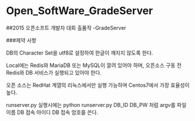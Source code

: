 # Open_SoftWare_GradeServer
##2015 오픈소프트 개발자 대회 출품작 -GradeServer

###제약 사항

DB의 Character Set을 utf8로 설정하여 한글이 깨지지 않도록 한다.

Local에는 Redis와 MariaDB 또는 MySQL이 깔려 있어야 하며, 오픈소스 구동 전 Redis와 DB 서비스가 실행되고 있어야 한다.

오픈 소스는 RedHat 계열의 리눅스에서만 실행 가능하며 Centos7에서 가장 효율성이 높다.

runserver.py 실행시에는 python runserver.py DB_ID DB_PW 처럼 argv를 파일 이름 DB 접속 아이디 DB 접속 암호를 쓴다.
